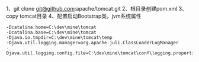 1、git clone git@github.com:apache/tomcat.git
2、根目录创建pom.xml
3、copy tomcat目录
4、配置启动Bootstrap类，jvm系统属性  

	-Dcatalina.home=C:\dev\mine\tomcat
	-Dcatalina.base=C:\dev\mine\tomcat
	-Djava.io.tmpdir=C:\dev\mine\tomcat\temp
	-Djava.util.logging.manager=org.apache.juli.ClassLoaderLogManager
	-Djava.util.logging.config.file=C:\dev\mine\tomcat\conf\logging.properties